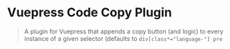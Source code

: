 # Vuepress Code Copy Plugin

> A plugin for Vuepress that appends a copy button (and logic) to every instance of a given selector (defaults to `div[class*="language-"] pre`
